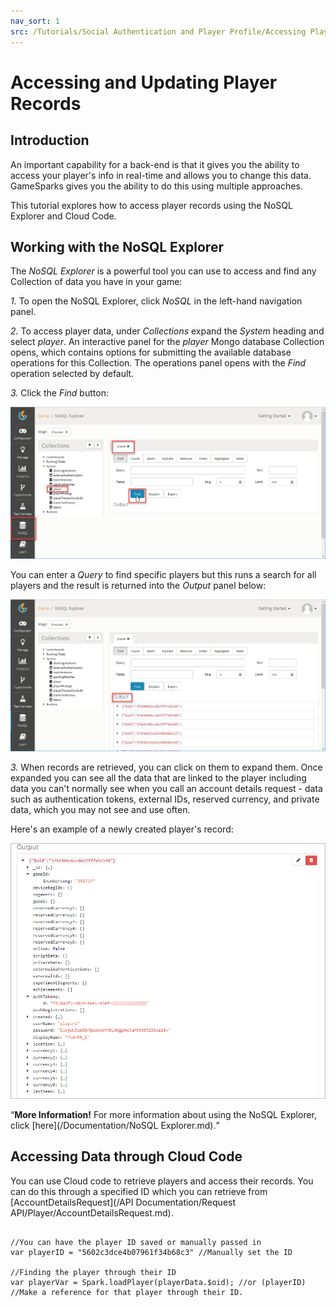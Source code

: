 ```yaml
---
nav_sort: 1
src: /Tutorials/Social Authentication and Player Profile/Accessing Player records.md
---
```


# Accessing and Updating Player Records

## Introduction

An important capability for a back-end is that it gives you the ability to access your player's info in real-time and allows you to change this data. GameSparks gives you the ability to do this using multiple approaches.

This tutorial explores how to access player records using the NoSQL Explorer and Cloud Code.  

## Working with the NoSQL Explorer

The *NoSQL Explorer* is a powerful tool you can use to access and find any Collection of data you have in your game:

*1.* To open the NoSQL Explorer, click *NoSQL* in the left-hand navigation panel.

*2.* To access player data, under *Collections* expand the *System* heading and select *player*. An interactive panel for the *player* Mongo database Collection opens, which contains options for submitting the available database operations for this Collection. The operations panel opens with the *Find* operation selected by default.

*3.* Click the *Find* button:

![](img/PlayerRecords/4.png)

You can enter a *Query* to find specific players but this runs a search for all players and the result is returned into the *Output* panel below:

![](img/PlayerRecords/5.png)

*3.* When records are retrieved, you can click on them to expand them. Once expanded you can see all the data that are linked to the player including data you can't normally see when you call an account details request - data such as authentication tokens, external IDs, reserved currency, and private data, which you may not see and use often.

Here's an example of a newly created player's record:

![](img/PlayerRecords/6.png)

<q>**More Information!** For more information about using the NoSQL Explorer, click [here](/Documentation/NoSQL Explorer.md).</q>


## Accessing Data through Cloud Code

You can use Cloud code to retrieve players and access their records. You can do this through a specified ID which you can retrieve from [AccountDetailsRequest](/API Documentation/Request API/Player/AccountDetailsRequest.md).

```

//You can have the player ID saved or manually passed in
var playerID = "5602c3dce4b07961f34b68c3" //Manually set the ID

//Finding the player through their ID
var playerVar = Spark.loadPlayer(playerData.$oid); //or (playerID) //Make a reference for that player through their ID.
```
